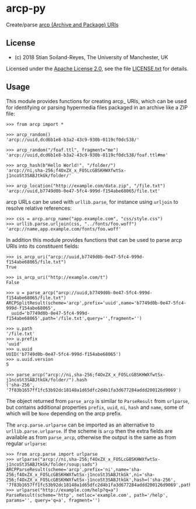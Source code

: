 # arcp-py

Create/parse [arcp (Archive and Package) URIs](https://tools.ietf.org/html/draft-soilandreyes-arcp-02)


## License

* (c) 2018 Stian Soiland-Reyes, The University of Manchester, UK

Licensed under the
[Apache License 2.0](https://www.apache.org/licenses/LICENSE-2.0), see the file
[LICENSE.txt](LICENSE.txt) for details.


## Usage


This module provides functions for creating arcp_ URIs, 
which can be used for identifying or parsing hypermedia 
files packaged in an archive like a ZIP file:

    >>> from arcp import *

    >>> arcp_random()
    'arcp://uuid,dcd6b1e8-b3a2-43c9-930b-0119cf0dc538/'

    >>> arcp_random("/foaf.ttl", fragment="me")
    'arcp://uuid,dcd6b1e8-b3a2-43c9-930b-0119cf0dc538/foaf.ttl#me'

    >>> arcp_hash(b"Hello World!", "/folder/")
    'arcp://ni,sha-256;f4OxZX_x_FO5LcGBSKHWXfwtSx-j1ncoSt3SABJtkGk/folder/'

    >>> arcp_location("http://example.com/data.zip", "/file.txt")
    'arcp://uuid,b7749d0b-0e47-5fc4-999d-f154abe68065/file.txt'

arcp URLs can be used with `urllib.parse`, 
for instance using `urljoin` to resolve relative references:

    >>> css = arcp.arcp_name("app.example.com", "css/style.css")
    >>> urllib.parse.urljoin(css, "../fonts/foo.woff")
    'arcp://name,app.example.com/fonts/foo.woff'


In addition this module provides functions that can be used
to parse arcp URIs into its constituent fields:

    >>> is_arcp_uri("arcp://uuid,b7749d0b-0e47-5fc4-999d-f154abe68065/file.txt")
    True

    >>> is_arcp_uri("http://example.com/t")
    False

    >>> u = parse_arcp("arcp://uuid,b7749d0b-0e47-5fc4-999d-f154abe68065/file.txt")
    ARCPSplitResult(scheme='arcp',prefix='uuid',name='b7749d0b-0e47-5fc4-999d-f154abe68065',
      uuid='b7749d0b-0e47-5fc4-999d-f154abe68065',path='/file.txt',query='',fragment='')

    >>> u.path
    '/file.txt'
    >>> u.prefix
    'uuid'
    >>> u.uuid
    UUID('b7749d0b-0e47-5fc4-999d-f154abe68065')
    >>> u.uuid.version
    5

    >>> parse_arcp("arcp://ni,sha-256;f4OxZX_x_FO5LcGBSKHWXfwtSx-j1ncoSt3SABJtkGk/folder/").hash
    ('sha-256', '7f83b1657ff1fc53b92dc18148a1d65dfc2d4b1fa3d677284addd200126d9069')

The object returned from `parse_arcp` is similar to 
`ParseResult` from `urlparse`, but contains
additional properties `prefix`, `uuid`, `ni`, `hash` and `name`, 
some of which will be `None` depending on the arcp prefix.

The `arcp.parse.urlparse` can be imported as an alternative to 
`urllib.parse.urlparse`. If the scheme is `arcp` then the extra 
fields are available as from `parse_arcp`, otherwise
the output is the same as from regular `urlparse`:

    >>> from arcp.parse import urlparse
    >>> urlparse("arcp://ni,sha-256;f4OxZX_x_FO5LcGBSKHWXfwtSx-j1ncoSt3SABJtkGk/folder/soup;sads")
    ARCPParseResult(scheme='arcp',prefix='ni',name='sha-256;f4OxZX_x_FO5LcGBSKHWXfwtSx-j1ncoSt3SABJtkGk',ni='sha-256;f4OxZX_x_FO5LcGBSKHWXfwtSx-j1ncoSt3SABJtkGk',hash=('sha-256', '7f83b1657ff1fc53b92dc18148a1d65dfc2d4b1fa3d677284addd200126d9069',path='/folder/soup;sads',query='',fragment='')
    >>> urlparse("http://example.com/help?q=a")
    ParseResult(scheme='http', netloc='example.com', path='/help', params='', query='q=a', fragment='')


